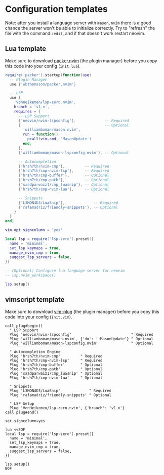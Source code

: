 # Configuration templates

Note: after you install a language server with `mason.nvim` there is a good chance the server won't be able to initialize correctly. Try to "refresh" the file with the command `:edit`, and if that doesn't work restart neovim.

## Lua template

Make sure to download [packer.nvim](https://github.com/wbthomason/packer.nvim) (the plugin manager) before you copy this code into your config (`init.lua`).

```lua
require('packer').startup(function(use)
  -- Plugin Manager
  use {'wbthomason/packer.nvim'}

  -- LSP
  use {
    'VonHeikemen/lsp-zero.nvim',
    branch = 'v1.x',
    requires = {
      -- LSP Support
      {'neovim/nvim-lspconfig'},             -- Required
      {                                      -- Optional
        'williamboman/mason.nvim',
        run = function()
          pcall(vim.cmd, 'MasonUpdate')
        end,
      },
      {'williamboman/mason-lspconfig.nvim'}, -- Optional

      -- Autocompletion
      {'hrsh7th/nvim-cmp'},         -- Required
      {'hrsh7th/cmp-nvim-lsp'},     -- Required
      {'hrsh7th/cmp-buffer'},       -- Optional
      {'hrsh7th/cmp-path'},         -- Optional
      {'saadparwaiz1/cmp_luasnip'}, -- Optional
      {'hrsh7th/cmp-nvim-lua'},     -- Optional

      -- Snippets
      {'L3MON4D3/LuaSnip'},             -- Required
      {'rafamadriz/friendly-snippets'}, -- Optional
    }
  }
end)

vim.opt.signcolumn = 'yes'

local lsp = require('lsp-zero').preset({
  name = 'minimal',
  set_lsp_keymaps = true,
  manage_nvim_cmp = true,
  suggest_lsp_servers = false,
})

-- (Optional) Configure lua language server for neovim
-- lsp.nvim_workspace()

lsp.setup()
```

## vimscript template

Make sure to download [vim-plug](https://github.com/junegunn/vim-plug) (the plugin manager) before you copy this code into your config (`init.vim`).

```vim
call plug#begin()
  " LSP Support
  Plug 'neovim/nvim-lspconfig'                           " Required
  Plug 'williamboman/mason.nvim', {'do': ':MasonUpdate'} " Optional
  Plug 'williamboman/mason-lspconfig.nvim'               " Optional

  " Autocompletion Engine
  Plug 'hrsh7th/nvim-cmp'         " Required
  Plug 'hrsh7th/cmp-nvim-lsp'     " Required
  Plug 'hrsh7th/cmp-buffer'       " Optional
  Plug 'hrsh7th/cmp-path'         " Optional
  Plug 'saadparwaiz1/cmp_luasnip' " Optional
  Plug 'hrsh7th/cmp-nvim-lua'     " Optional

  " Snippets
  Plug 'L3MON4D3/LuaSnip'             " Required
  Plug 'rafamadriz/friendly-snippets' " Optional

  " LSP Setup
  Plug 'VonHeikemen/lsp-zero.nvim', {'branch': 'v1.x'}
call plug#end()

set signcolumn=yes

lua <<EOF
local lsp = require('lsp-zero').preset({
  name = 'minimal',
  set_lsp_keymaps = true,
  manage_nvim_cmp = true,
  suggest_lsp_servers = false,
})

lsp.setup()
EOF
```

